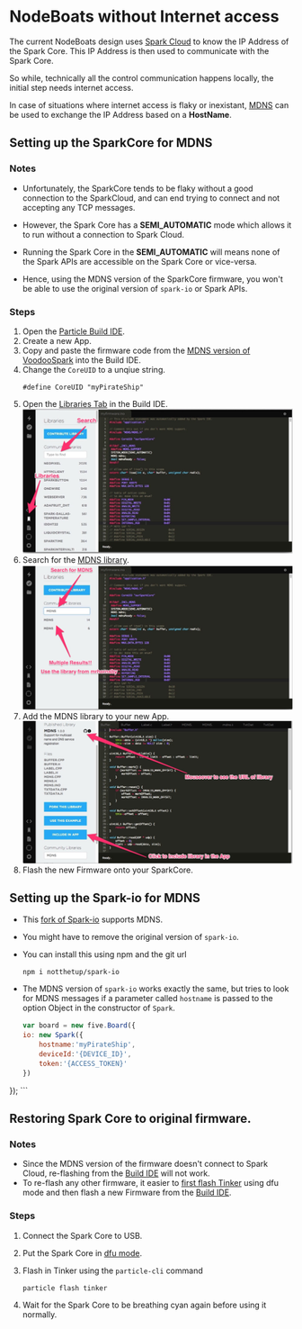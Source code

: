 # NodeBoats without Internet access

The current NodeBoats design uses [Spark Cloud](http://docs.particle.io/core/api/) to know the IP Address of the Spark Core. This IP Address is then used to communicate with the Spark Core.

So while, technically all the control communication happens locally, the initial step needs internet access.

In case of situations where internet access is flaky or inexistant, [MDNS](http://en.wikipedia.org/wiki/Multicast_DNS) can be used to exchange the IP Address based on a __HostName__.

## Setting up the SparkCore for MDNS

### Notes

- Unfortunately, the SparkCore tends to be flaky without a good connection to the SparkCloud, and can end trying to connect and not accepting any TCP messages.

- However, the Spark Core has a __SEMI_AUTOMATIC__ mode which allows it to run without a connection to Spark Cloud.

- Running the Spark Core in the __SEMI_AUTOMATIC__ will means none of the Spark APIs are accessible on the Spark Core or vice-versa.

- Hence, using the MDNS version of the SparkCore firmware, you won't be able to use the original version of `spark-io` or Spark APIs.

### Steps

1. Open the [Particle Build IDE](https://build.particle.io/build/#code).
2. Create a new App.
3. Copy and paste the firmware code from the [MDNS version of VoodooSpark](https://github.com/notthetup/voodoospark/blob/master/firmware/voodoospark.cpp) into the Build IDE.
4. Change the `CoreUID` to a unqiue string.
	```
	#define CoreUID "myPirateShip"
	```
5. Open the [Libraries Tab](https://build.particle.io/build/#libraries) in the Build IDE.
	![spark libraries](img/spark-libs.jpg)
6. Search for the [MDNS library](https://github.com/mrhornsby/spark-core-mdns).
	![spark libraries](img/spark-libs-mdns.jpg)
7. Add the MDNS library to your new App.
	![spark libraries](img/spark-libs-add.jpg)
8. Flash the new Firmware onto your SparkCore.

## Setting up the Spark-io for MDNS

- This [fork of Spark-io](https://github.com/notthetup/spark-io) supports MDNS.
- You might have to remove the original version of `spark-io`.
- You can install this using npm and the git url

	```shell
	npm i notthetup/spark-io
	```
- The MDNS version of `spark-io` works exactly the same, but tries to look for MDNS messages if a parameter called `hostname` is passed to the option Object in the constructor of `Spark`.

	```js
	var board = new five.Board({
	io: new Spark({
		hostname:'myPirateShip',
		deviceId:'{DEVICE_ID}',
		token:'{ACCESS_TOKEN}'
	})
});
	```

## Restoring Spark Core to original firmware.

### Notes

- Since the MDNS version of the firmware doesn't connect to Spark Cloud, re-flashing from the [Build IDE](https://build.particle.io/build/) will not work.
- To re-flash any other firmware, it easier to [first flash Tinker](https://github.com/spark/particle-cli#flashing-a-known-app) using dfu mode and then flash a new Firmware from the [Build IDE](https://build.particle.io/build/).

### Steps

1. Connect the Spark Core to USB.
2. Put the Spark Core in [dfu mode](http://docs.particle.io/core/modes/#core-modes-dfu-mode-device-firmware-upgrade).
3. Flash in Tinker using the `particle-cli` command

	```shell
	particle flash tinker
	```
4. Wait for the Spark Core to be breathing cyan again before using it normally.

